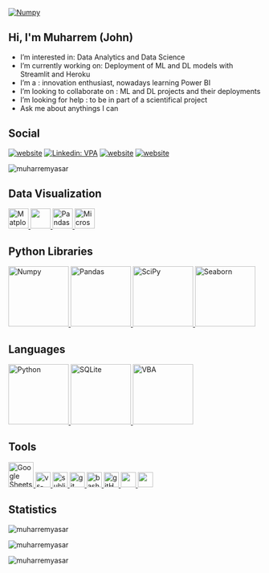 
<a href="#" target="_blank"> <img src="https://github.com/muharremyasar/muharremyasar/blob/main/backphoto.jpg?raw=true" alt="Numpy" > </a>


## Hi, I'm Muharrem (John)

- I’m interested in: Data Analytics and Data Science
- I’m currently working on:  Deployment of ML and DL models with Streamlit and Heroku
- I’m a : innovation enthusiast, nowadays learning Power BI 
- I’m looking to collaborate on : ML and DL projects and their deployments
- I’m looking for help : to be in part of a scientifical project
- Ask me about anythings I can


##  Social

[![website](https://img.shields.io/badge/gmail-f1f2f6.svg?&style=for-the-badge&logo=gmail&logoColor=red)](mailto:m.john.yasar@gmail.com)
[![Linkedin: VPA](https://img.shields.io/badge/linkedin-%230077B5.svg?&style=for-the-badge&logo=linkedin&logoColor=white)](https://www.linkedin.com/in/muharremyasar)
[![website](https://img.shields.io/badge/%20-medium-black?&style=for-the-badge&logoColor=white)](https://medium.com/@muharrem.yasar)
[![website](https://img.shields.io/badge/%20-kaggle-blue?&style=for-the-badge&logoColor=white)](https://www.kaggle.com/muharremyasar)
<p align="left"> <img src="https://komarev.com/ghpvc/?username=muharremyasar" alt="muharremyasar" /> </p>



##  Data Visualization 

<a href="#" target="_blank"> <img src="https://matplotlib.org/stable/_static/logo2_compressed.svg" alt="Matplotlib" height="40"/> </a>
<a href="#" target="_blank"> <img src="https://seaborn.pydata.org/_static/logo-wide-lightbg.svg" height="40"/> </a>
<a href="#" target="_blank"> <img src="https://upload.wikimedia.org/wikipedia/commons/thumb/e/ed/Pandas_logo.svg/2560px-Pandas_logo.svg.png" alt="Pandas" height="40"/> </a>
<a href="#" target="_blank"> <img src="https://insightsoftware.com/wp-content/uploads/2018/03/blog-microsoft-power-bi-solid-color.jpg" alt="Microsoft Power BI" height="40"/> </a>



## Python Libraries

<a href="#" target="_blank"> <img src="https://numpy.org/doc/stable/_static/numpylogo.svg" alt="Numpy" width="120"/> </a>
<a href="#" target="_blank"> <img src="https://upload.wikimedia.org/wikipedia/commons/thumb/e/ed/Pandas_logo.svg/2560px-Pandas_logo.svg.png" alt="Pandas" width="120"/> </a>
<a href="#" target="_blank"> <img src="https://www.scipy.org/_static/logo.png" alt="SciPy" width="120"/> </a>
<a href="#" target="_blank"> <img src="https://seaborn.pydata.org/_static/logo-wide-lightbg.svg" alt="Seaborn" width="120"/> </a>



## Languages

<a href="#" target="_blank"> <img src="https://download.logo.wine/logo/Python_(programming_language)/Python_(programming_language)-Logo.wine.png" alt="Python" width="120"/> </a>
<a href="#" target="_blank"> <img src="https://upload.wikimedia.org/wikipedia/commons/thumb/3/38/SQLite370.svg/1200px-SQLite370.svg.png" alt="SQLite" width="120"/> </a>
<a href="#" target="_blank"> <img src="https://ouzhang.me/talk/2019-dde-vba/featured.jpg" alt="VBA" width="120"/> </a>



## Tools
<a href="#" target="_blank"> <img src="https://smartgyann.files.wordpress.com/2020/05/457-4573752_read-more-on-how-you-can-use-your.png" alt="Google Sheets" height="50"/> </a>
<a href="#" target="_blank"> <img src="https://www.pngitem.com/pimgs/m/80-800968_vscode-visual-studio-logo-png-transparent-png.png" alt="vs-code" height="30"/> </a>
<a href="#" target="_blank"> <img src="https://cdn.icon-icons.com/icons2/1381/PNG/512/sublimetext_94866.png" alt="sublime-text" height="30"/> </a>
<a href="#" target="_blank"> <img src="https://www.vectorlogo.zone/logos/git-scm/git-scm-icon.svg" alt="git" height="30"/> </a>
<a href="#" target="_blank"> <img src="https://www.vectorlogo.zone/logos/gnu_bash/gnu_bash-icon.svg" alt="bash" height="30"/> </a>
<a href="#" target="_blank"> <img src="https://www.flaticon.com/svg/static/icons/svg/919/919847.svg" alt="gitHub" height="30"/> </a>
<a href="#" target="_blank"> <img src="https://img.shields.io/badge/jira-1e90ff.svg?&style=for-the-badge&logo=jira&logoColor=white" height="30"/> </a>
<a href="#" target="_blank"> <img src="https://upload.wikimedia.org/wikipedia/commons/thumb/b/b9/Slack_Technologies_Logo.svg/1280px-Slack_Technologies_Logo.svg.png" height="30"/> </a>



## Statistics 

<p><img align="center" src="https://github-readme-stats.vercel.app/api?username=muharremyasar&show_icons=true&locale=en" alt="muharremyasar" /></p>

<p><img align="center" src="https://github-readme-streak-stats.herokuapp.com/?user=muharremyasar&" alt="muharremyasar" /></p>

<p><img align="left" src="https://github-readme-stats.vercel.app/api/top-langs?username=muharremyasar&show_icons=true&locale=en&layout=compact" alt="muharremyasar" /></p>

